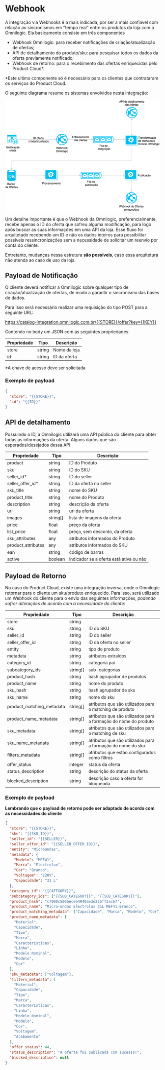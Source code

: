 # Webhook

A integração via Webhooks é a mais indicada, por ser a mais confiável com relação ao sincronismos em "tempo real" entre os produtos da loja com a Omnilogic. Ela basicamente consiste em três componentes

- Webhook Omnilogic: para receber notificações de criação/atualização de ofertas;
- API de detalhamento do produto/sku: para pesquisar todos os dados da oferta previamente notificado;
- Webhook de retorno: para o recebimento das ofertas enriquecidas pelo Product Cloud\*.

\*Este ultimo componente só é necessário para os clientes que contrataram os serviços do Product Cloud.

O seguinte diagrama resume os sistemas envolvidos nesta integração:

![Integração Webhook](assets/integration-webhook.png)

Um detalhe importante é que o Webhook da Omnilogic, preferencialmente, recebe apenas o ID do oferta que sofreu alguma modificação, para logo após buscar as suas informações em uma API da loja. Esse fluxo foi arquitetado recebendo um ID e não os dados inteiros para possibilitar possíveis ressincronizações sem a necessidade de solicitar um reenvio por conta do cliente.

Entretanto, mudanças nessa estrutura **são possíveis**, caso essa arquitetura não atenda ao caso de uso da loja.

## Payload de Notificação

O cliente deverá notificar a Omnilogic sobre qualquer tipo de criação/atualização de ofertas, de modo a garantir o sincronismo das bases de dados.

Para isso será necessário realizar uma requisição do tipo POST para a seguinte URL:

https://catalog-integration.omnilogic.com.br/{{STORE}}/offer?key={{KEY}}

Contendo no body um JSON com as seguintes propriedades:

| Propriedade | Tipo   | Descrição    |
| ----------- | ------ | ------------ |
| store       | string | Nome da loja |
| id          | string | ID da oferta |

\*A chave de acesso deve ser solicitada

### Exemplo de payload

```json
{
  "store": "{{STORE}}",
  "id": "{{ID}}"
}
```

## API de detalhamento

Possuindo o ID, a Omnilogic utilizará uma API pública do cliente para obter todas as informações da oferta. Alguns dados que são esperados/desejados dessa API:

| Propriedade        | Tipo     | Descrição                               |
| ------------------ | -------- | --------------------------------------- |
| product            | string   | ID do Produto                           |
| sku                | string   | ID do SKU                               |
| seller_id\*        | string   | ID do seller                            |
| seller_offer_id\*  | string   | ID da oferta no seller                  |
| sku_title          | string   | nome do SKU                             |
| product_title      | string   | nome do Produto                         |
| description        | string   | descrição da oferta                     |
| url                | string   | url da oferta                           |
| images             | string[] | lista de imagens da oferta              |
| price              | float    | preço da oferta                         |
| list_price         | float    | preço, sem desconto, da oferta          |
| sku_attributes     | any      | atributos informados do Produto         |
| product_attributes | any      | atributos informados do SKU             |
| ean                | string   | código de barras                        |
| active             | boolean  | indicador se a oferta está ativa ou não |

## Payload de Retorno

No caso do Product Cloud, existe uma integração inversa, onde o Omnilogic retornar para o cliente um sku/produto enriquecido. Para isso, será utilizado um Webhook do cliente para o envio das seguintes informações, _podendo sofrer alterações de acordo com a necessidade do cliente_:

| Propriedade               | Tipo     | Descrição                                                       |
| ------------------------- | -------- | --------------------------------------------------------------- |
| store                     | string   |                                                                 |
| sku                       | string   | ID do SKU                                                       |
| seller_id                 | string   | ID do seller                                                    |
| seller_offer_id           | string   | ID da oferta no seller                                          |
| entity                    | string   | tipo do produto                                                 |
| metadata                  | string   | atributos extraídos                                             |
| category_id               | string   | categoria pai                                                   |
| subcategory_ids           | string[] | sub-categorias                                                  |
| product_hash              | string   | hash agrupador de produtos                                      |
| product_name              | string   | nome do produto                                                 |
| sku_hash                  | string   | hash agrupador de sku                                           |
| sku_name                  | string   | nome do sku                                                     |
| product_matching_metadata | string[] | atributos que são utilizados para o matching de produto         |
| product_name_metadata     | string[] | atributos que são utilizados para a formação do nome do produto |
| sku_metadata              | string[] | atributos que são utilizados para o matching de sku             |
| sku_name_metadata         | string[] | atributos que são utilizados para a formação do nome do sku     |
| filters_metadata          | string[] | atributos que estão configurados como filtros                   |
| offer_status              | integer  | status da oferta                   |
| status_description        | string   | descrição do status da oferta                   |
| blocked_description       | string   | descrição caso a oferta for bloqueada                   |

### Exemplo de payload

**Lembrando que o payload de retorno pode ser adaptado de acordo com as necessidades do cliente**

```json
{
  "store": "{{STORE}}",
  "sku": "{{SKU_ID}}",
  "seller_id": "{{SELLER}}",
  "seller_offer_id": "{{SELLER_OFFER_ID}}",
  "entity": "Microondas",
  "metadata": {
    "Modelo": "MEF41",
    "Marca": "Electrolux",
    "Cor": "Branco",
    "Voltagem": "220V",
    "Capacidade": "31 L"
  },
  "category_id": "{{CATEGORY}}",
  "subcategory_ids": ["{{SUB_CATEGORY}}", "{{SUB_CATEGORY}}"],
  "product_hash": "c7000c500becee4940ae3e225ff2ac67",
  "product_name": "Micro-ondas Electrolux 31L MEF41 Branco",
  "product_matching_metadata": ["Capacidade", "Marca", "Modelo", "Cor"],
  "product_name_metadata": [
    "Material",
    "Capacidade",
    "Tipo",
    "Marca",
    "Características",
    "Linha",
    "Modelo Nominal",
    "Modelo",
    "Cor"
  ],
  "sku_metadata": ["Voltagem"],
  "filters_metadata": [
    "Material",
    "Capacidade",
    "Tipo",
    "Marca",
    "Características",
    "Linha",
    "Modelo Nominal",
    "Modelo",
    "Cor",
    "Voltagem",
    "Acabamento"
  ],
  "offer_status": 44,
  "status_description": "A oferta foi publicada com sucesso!",
  "blocked_description": null
}
```
